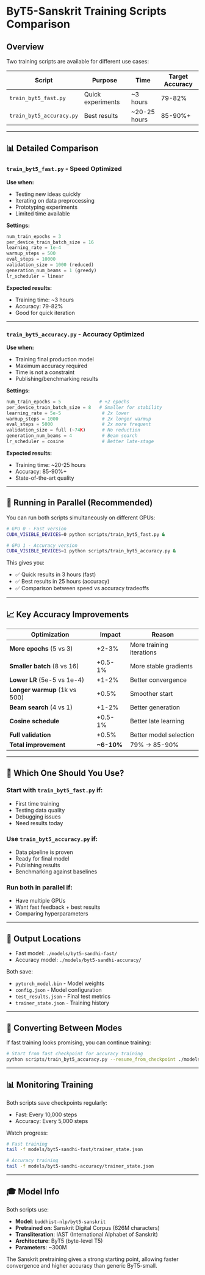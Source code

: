 # ByT5-Sanskrit Training Scripts Comparison

## Overview

Two training scripts are available for different use cases:

| Script | Purpose | Time | Target Accuracy |
|--------|---------|------|-----------------|
| `train_byt5_fast.py` | Quick experiments | ~3 hours | 79-82% |
| `train_byt5_accuracy.py` | Best results | ~20-25 hours | 85-90%+ |

---

## 📊 Detailed Comparison

### `train_byt5_fast.py` - Speed Optimized

**Use when:**
- Testing new ideas quickly
- Iterating on data preprocessing
- Prototyping experiments
- Limited time available

**Settings:**
```python
num_train_epochs = 3
per_device_train_batch_size = 16
learning_rate = 1e-4
warmup_steps = 500
eval_steps = 10000
validation_size = 1000 (reduced)
generation_num_beams = 1 (greedy)
lr_scheduler = linear
```

**Expected results:**
- Training time: ~3 hours
- Accuracy: 79-82%
- Good for quick iteration

---

### `train_byt5_accuracy.py` - Accuracy Optimized

**Use when:**
- Training final production model
- Maximum accuracy required
- Time is not a constraint
- Publishing/benchmarking results

**Settings:**
```python
num_train_epochs = 5              # +2 epochs
per_device_train_batch_size = 8   # Smaller for stability
learning_rate = 5e-5               # 2x lower
warmup_steps = 1000                # 2x longer warmup
eval_steps = 5000                  # 2x more frequent
validation_size = full (~74K)      # No reduction
generation_num_beams = 4           # Beam search
lr_scheduler = cosine              # Better late-stage
```

**Expected results:**
- Training time: ~20-25 hours
- Accuracy: 85-90%+
- State-of-the-art quality

---

## 🚀 Running in Parallel (Recommended)

You can run both scripts simultaneously on different GPUs:

```bash
# GPU 0 - Fast version
CUDA_VISIBLE_DEVICES=0 python scripts/train_byt5_fast.py &

# GPU 1 - Accuracy version
CUDA_VISIBLE_DEVICES=1 python scripts/train_byt5_accuracy.py &
```

This gives you:
- ✅ Quick results in 3 hours (fast)
- ✅ Best results in 25 hours (accuracy)
- ✅ Comparison between speed vs accuracy tradeoffs

---

## 📈 Key Accuracy Improvements

| Optimization | Impact | Reason |
|--------------|--------|--------|
| **More epochs** (5 vs 3) | +2-3% | More training iterations |
| **Smaller batch** (8 vs 16) | +0.5-1% | More stable gradients |
| **Lower LR** (5e-5 vs 1e-4) | +1-2% | Better convergence |
| **Longer warmup** (1k vs 500) | +0.5% | Smoother start |
| **Beam search** (4 vs 1) | +1-2% | Better generation |
| **Cosine schedule** | +0.5-1% | Better late learning |
| **Full validation** | +0.5% | Better model selection |
| **Total improvement** | **~6-10%** | 79% → 85-90% |

---

## 🎯 Which One Should You Use?

### Start with `train_byt5_fast.py` if:
- First time training
- Testing data quality
- Debugging issues
- Need results today

### Use `train_byt5_accuracy.py` if:
- Data pipeline is proven
- Ready for final model
- Publishing results
- Benchmarking against baselines

### Run both in parallel if:
- Have multiple GPUs
- Want fast feedback + best results
- Comparing hyperparameters

---

## 📁 Output Locations

- Fast model: `./models/byt5-sandhi-fast/`
- Accuracy model: `./models/byt5-sandhi-accuracy/`

Both save:
- `pytorch_model.bin` - Model weights
- `config.json` - Model configuration
- `test_results.json` - Final test metrics
- `trainer_state.json` - Training history

---

## 🔄 Converting Between Modes

If fast training looks promising, you can continue training:

```bash
# Start from fast checkpoint for accuracy training
python scripts/train_byt5_accuracy.py --resume_from_checkpoint ./models/byt5-sandhi-fast/checkpoint-20000
```

---

## 📊 Monitoring Training

Both scripts save checkpoints regularly:
- Fast: Every 10,000 steps
- Accuracy: Every 5,000 steps

Watch progress:
```bash
# Fast training
tail -f models/byt5-sandhi-fast/trainer_state.json

# Accuracy training
tail -f models/byt5-sandhi-accuracy/trainer_state.json
```

---

## 🎓 Model Info

Both scripts use:
- **Model**: `buddhist-nlp/byt5-sanskrit`
- **Pretrained on**: Sanskrit Digital Corpus (626M characters)
- **Transliteration**: IAST (International Alphabet of Sanskrit)
- **Architecture**: ByT5 (byte-level T5)
- **Parameters**: ~300M

The Sanskrit pretraining gives a strong starting point, allowing faster convergence and higher accuracy than generic ByT5-small.
